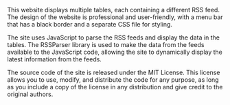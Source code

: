 This website displays multiple tables, each containing a different RSS feed. The design of the website is professional and user-friendly, with a menu bar that has a black border and a separate CSS file for styling.

The site uses JavaScript to parse the RSS feeds and display the data in the tables. The RSSParser library is used to make the data from the feeds available to the JavaScript code, allowing the site to dynamically display the latest information from the feeds.

The source code of the site is released under the MIT License. This license allows you to use, modify, and distribute the code for any purpose, as long as you include a copy of the license in any distribution and give credit to the original authors.
